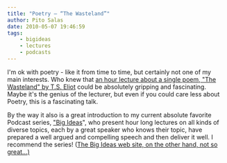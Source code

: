```yaml
---
title: "Poetry – “The Wasteland”"
author: Pito Salas
date: 2010-05-07 19:46:59
tags:
    - bigideas
    - lectures
    - podcasts
---
```



I'm ok with poetry - like it from time to time, but certainly not one of my
main interests. Who knew that [an hour lecture about a single poem, "The
Wasteland" by T.S.
Eliot](<http://feeds.tvo.org/%7Er/tvobigideas/%7E3/GQcMXQHz2xw/004695_48k.mp3>)
could be absolutely gripping and fascinating. Maybe it's the genius of the
lecturer, but even if you could care less about Poetry, this is a fascinating
talk.

By the way it also is a great introduction to my current absolute favorite
Podcast series, ["Big
Ideas](<http://www.tvo.org/TVOsites/WebObjects/TvoMicrosite.woa?bigideas_pastepisodes>)",
who present hour long lectures on all kinds of diverse topics, each by a great
speaker who knows their topic, have prepared a well argued and compelling
speech and then deliver it well. I recommend the series! ([The Big Ideas web
site, on the other hand, not so
great…)](<http://www.tvo.org/TVOsites/WebObjects/TvoMicrosite.woa?bigideas_pastepisodes>)


